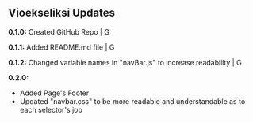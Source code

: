## Vioekseliksi Updates

**0.1.0:** Created GitHub Repo | G

**0.1.1:** Added README.md file | G

**0.1.2:** Changed variable names in "navBar.js" to increase readability | G

**0.2.0:** <ul>
				<li>Added Page's Footer</li>
				<li>Updated "navbar.css" to be more readable and understandable as to each selector's job</li>
			</ul>

